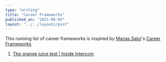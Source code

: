 ```yaml
---
type: "writing"
title: "Career Frameworks"
published_on: "2021-08-03"
layout: "../../layouts/post"
---
```


This running list of career frameworks is inspired by [Manas Saloi](https://manassaloi.com)'s [Career Frameworks](https://manassaloi.com/2020/01/25/career-frameworks.html)

1. [The orange juice test | Inside Intercom](https://www.intercom.com/blog/the-orange-juice-test/)
